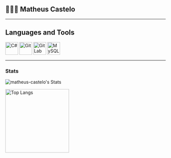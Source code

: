 ## 👩🏻‍💻 Matheus Castelo

---

## Languages and Tools

<p align="left">
  <img src="https://cdn.jsdelivr.net/gh/devicons/devicon@latest/icons/csharp/csharp-original.svg" alt="C#" width="40" height="40" />
  <img src="https://cdn.jsdelivr.net/gh/devicons/devicon@latest/icons/git/git-original-wordmark.svg" alt="Git" width="40" height="40" />
  <img src="https://cdn.jsdelivr.net/gh/devicons/devicon@latest/icons/gitlab/gitlab-original.svg" alt="GitLab" width="40" height="40" />
  <img src="https://cdn.jsdelivr.net/gh/devicons/devicon@latest/icons/mysql/mysql-original-wordmark.svg" alt="MySQL" width="40" height="40" />
</p>

---

### Stats

![matheus-castelo's Stats](https://github-readme-stats.vercel.app/api?username=matheus-castelo&theme=tokyonight&show_icons=true&hide_border=true&count_private=true)

  <img 
    align="left" 
    alt="Top Langs" 
    height="200" 
    src="https://github-readme-stats.vercel.app/api/top-langs/?username=matheus-castelo&theme=tokyonight&layout=compact&custom_title=Technologies&langs_count=9" 
  />
</p>

